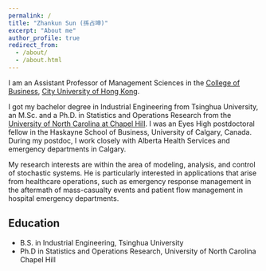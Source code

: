 ```yaml
---
permalink: /
title: "Zhankun Sun (孫占坤)"
excerpt: "About me"
author_profile: true
redirect_from:
  - /about/
  - /about.html
---
```


I am an Assistant Professor of Management Sciences in the [College of Business](https://www.cb.cityu.edu.hk/), [City University of Hong Kong](https://www.cityu.edu.hk/).

I got my bachelor degree in Industrial Engineering from Tsinghua University, an M.Sc. and a Ph.D. in Statistics and Operations Research from the [University of North Carolina at Chapel Hill](https://www.unc.edu/). I was an Eyes High postdoctoral fellow in the Haskayne School of Business, University of Calgary, Canada. During my postdoc, I work closely with Alberta Health Services and emergency departments in Calgary.

My research interests are within the area of modeling, analysis, and control of stochastic systems. He is particularly interested in applications that arise from healthcare operations, such as emergency response management in the aftermath of mass-casualty events and patient flow management in hospital emergency departments.


## Education

* B.S. in Industrial Engineering, Tsinghua University
* Ph.D in Statistics and Operations Research, University of North Carolina Chapel Hill
